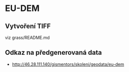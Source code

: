 EU-DEM
======

Vytvoření TIFF
--------------

viz grass/README.md

Odkaz na předgenerovaná data
----------------------------

* http://46.28.111.140/gismentors/skoleni/geodata/eu-dem
